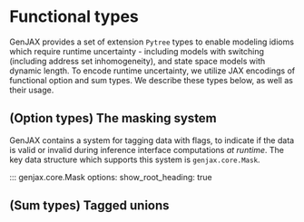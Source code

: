 # Functional types

GenJAX provides a set of extension `Pytree` types to enable modeling idioms which require runtime uncertainty - including models with switching (including address set inhomogeneity), and state space models with dynamic length. To encode runtime uncertainty, we utilize JAX encodings of functional option and sum types. We describe these types below, as well as their usage.

## (Option types) The masking system

GenJAX contains a system for tagging data with flags, to indicate if the data is valid or invalid during inference interface computations _at runtime_. The key data structure which supports this system is `genjax.core.Mask`.

::: genjax.core.Mask
    options:
        show_root_heading: true

## (Sum types) Tagged unions
